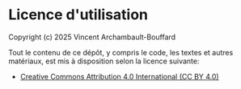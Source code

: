 # Licence d'utilisation

Copyright (c) 2025 Vincent Archambault-Bouffard

Tout le contenu de ce dépôt, y compris le code, les textes et autres matériaux,
est mis à disposition selon la licence suivante:

- [Creative Commons Attribution 4.0 International (CC BY 4.0)](https://creativecommons.org/licenses/by/4.0/deed.fr)
